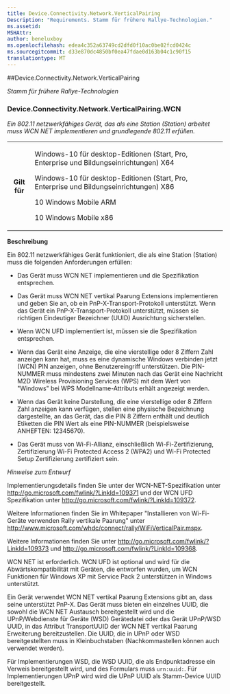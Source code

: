 ```yaml
---
title: Device.Connectivity.Network.VerticalPairing
Description: "Requirements. Stamm für frühere Rallye-Technologien."
ms.assetid: 
MSHAttr: 
author: beneluxboy
ms.openlocfilehash: edea4c352a63749cd2dfd0f10ac0be02fcd0424c
ms.sourcegitcommit: d33e870dc4850bf0ea47fdae0d163b04c1c90f15
translationtype: MT
---
```

<!--
# Device.Connectivity.Network.VerticalPairing

 - [Device.Connectivity.Network.VerticalPairing](#device.connectivity.network.verticalpairing)
-->

<a name="device.connectivity.network.verticalpairing"></a>
##Device.Connectivity.Network.VerticalPairing

*Stamm für frühere Rallye-Technologien*

### <a name="deviceconnectivitynetworkverticalpairingwcn"></a>Device.Connectivity.Network.VerticalPairing.WCN

*Ein 802.11 netzwerkfähiges Gerät, das als eine Station (Station) arbeitet muss WCN NET implementieren und grundlegende 802.11 erfüllen.*

<table>
<tr>
<th>Gilt für</th>
<td>
<p>Windows-10 für desktop-Editionen (Start, Pro, Enterprise und Bildungseinrichtungen) X64</p>
<p>Windows-10 für desktop-Editionen (Start, Pro, Enterprise und Bildungseinrichtungen) X86</p>
<p>10 Windows Mobile ARM</p>
<p>10 Windows Mobile x86</p>
</td></tr></table>

**Beschreibung**

Ein 802.11 netzwerkfähiges Gerät funktioniert, die als eine Station (Station) muss die folgenden Anforderungen erfüllen:

-   Das Gerät muss WCN NET implementieren und die Spezifikation entsprechen.

-   Das Gerät muss WCN NET vertikal Paarung Extensions implementieren und geben Sie an, ob ein PnP-X-Transport-Protokoll unterstützt. Wenn das Gerät ein PnP-X-Transport-Protokoll unterstützt, müssen sie richtigen Eindeutiger Bezeichner (UUID) Ausrichtung sicherstellen.

-   Wenn WCN UFD implementiert ist, müssen sie die Spezifikation entsprechen.

-   Wenn das Gerät eine Anzeige, die eine vierstellige oder 8 Ziffern Zahl anzeigen kann hat, muss es eine dynamische Windows verbinden jetzt (WCN) PIN anzeigen, ohne Benutzereingriff unterstützen. Die PIN-NUMMER muss mindestens zwei Minuten nach das Gerät eine Nachricht M2D Wireless Provisioning Services (WPS) mit dem Wert von "Windows" bei WPS Modellname-Attributs erhält angezeigt werden.

-   Wenn das Gerät keine Darstellung, die eine vierstellige oder 8 Ziffern Zahl anzeigen kann verfügen, stellen eine physische Bezeichnung dargestellte, an das Gerät, das die PIN 8 Ziffern enthält und deutlich Etiketten die PIN Wert als eine PIN-NUMMER (beispielsweise ANHEFTEN: 12345670).

-   Das Gerät muss von Wi-Fi-Allianz, einschließlich Wi-Fi-Zertifizierung, Zertifizierung Wi-Fi Protected Access 2 (WPA2) und Wi-Fi Protected Setup Zertifizierung zertifiziert sein.

*Hinweise zum Entwurf*

Implementierungsdetails finden Sie unter der WCN-NET-Spezifikation unter <http://go.microsoft.com/fwlink/?LinkId=109371> und der WCN UFD Spezifikation unter <http://go.microsoft.com/fwlink/?LinkId=109372>.

Weitere Informationen finden Sie im Whitepaper "Installieren von Wi-Fi-Geräte verwenden Rally vertikale Paarung" unter <http://www.microsoft.com/whdc/connect/rally/WiFiVerticalPair.mspx>.

Weitere Informationen finden Sie unter <http://go.microsoft.com/fwlink/?LinkId=109373> und <http://go.microsoft.com/fwlink/?LinkId=109368>.

WCN NET ist erforderlich. WCN UFD ist optional und wird für die Abwärtskompatibilität mit Geräten, die entworfen wurden, um WCN Funktionen für Windows XP mit Service Pack 2 unterstützen in Windows unterstützt.

Ein Gerät verwendet WCN NET vertikal Paarung Extensions gibt an, dass seine unterstützt PnP-X. Das Gerät muss bieten ein einzelnes UUID, die sowohl die WCN NET Austausch bereitgestellt wird und die UPnP/Webdienste für Geräte (WSD) Gerätedatei oder das Gerät UPnP/WSD UUID, in das Attribut TransportUUID der WCN NET vertikal Paarung Erweiterung bereitzustellen. Die UUID, die in UPnP oder WSD bereitgestellten muss in Kleinbuchstaben (Nachkommastellen können auch verwendet werden).

Für Implementierungen WSD, die WSD UUID, die als Endpunktadresse ein Verweis bereitgestellt wird, und des Formulars muss <code>urn:uuid:</code>. Für Implementierungen UPnP wird wird die UPnP UUID als Stamm-Device UUID bereitgestellt.

